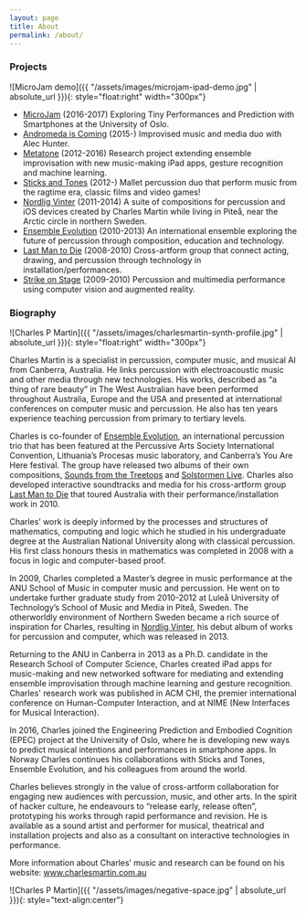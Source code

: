 ```yaml
---
layout: page
title: About
permalink: /about/
---
```


### Projects

![MicroJam demo]({{ "/assets/images/microjam-ipad-demo.jpg" | absolute_url }}){: style="float:right" width="300px"}

- [MicroJam](https://microjam.info/) (2016-2017) Exploring Tiny Performances and Prediction with Smartphones at the University of Oslo.
- [Andromeda is Coming](https://collectedresonances.bandcamp.com/album/andromeda-is-coming) (2015-) Improvised music and media duo with Alec Hunter.
- [Metatone](https://metatone.net) (2012-2016) Research project extending ensemble improvisation with new music-making iPad apps, gesture recognition and machine learning.
- [Sticks and Tones](http://www.sticksandtones.net/) (2012-) Mallet percussion duo that perform music from the ragtime era, classic films and video games!
- [Nordlig Vinter](http://charlesmartin.com.au/nordligvintersolosuite/) (2011-2014) A suite of compositions for percussion and iOS devices created by Charles Martin while living in Piteå, near the Arctic circle in northern Sweden.
- [Ensemble Evolution](http://ensemble-evolution.com/) (2010-2013) An international ensemble exploring the future of percussion through composition, education and technology.
- [Last Man to Die](http://www.lastmantodie.net/) (2008-2010) Cross-artform group that connect acting, drawing, and percussion through technology in installation/performances.
- [Strike on Stage](http://charlesmartin.com.au/strike-on-stage/) (2009-2010) Percussion and multimedia performance using computer vision and augmented reality.


### Biography 

![Charles P Martin]({{ "/assets/images/charlesmartin-synth-profile.jpg" | absolute_url }}){: style="float:right" width="300px"}

Charles Martin is a specialist in percussion, computer music, and musical AI from Canberra, Australia. He links percussion with electroacoustic music and other media through new technologies. His works, described as “a thing of rare beauty” in The West Australian have been performed throughout Australia, Europe and the USA and presented at international conferences on computer music and percussion. He also has ten years experience teaching percussion from primary to tertiary levels.

Charles is co-founder of <a href="http://ensemble-evolution.com">Ensemble Evolution</a>, an international percussion trio that has been featured at the Percussive Arts Society International Convention, Lithuania’s Procesas music laboratory, and Canberra’s You Are Here festival. The group have released two albums of their own compositions, <a href="http://ensembleevolution.bandcamp.com/album/sounds-from-the-treetops">Sounds from the Treetops</a> and <a href="http://ensembleevolution.bandcamp.com/album/solstormen-live">Solstormen Live</a>. Charles also developed interactive soundtracks and media for his cross-artform group <a href="http://www.lastmantodie.net">Last Man to Die</a> that toured Australia with their performance/installation work in 2010.

Charles’ work is deeply informed by the processes and structures of mathematics, computing and logic which he studied in his undergraduate degree at the Australian National University along with classical percussion. His first class honours thesis in mathematics was completed in 2008 with a focus in logic and computer-based proof.

In 2009, Charles completed a Master’s degree in music performance at the ANU School of Music in computer music and percussion. He went on to undertake further graduate study from 2010-2012 at Luleå University of Technology’s School of Music and Media in Piteå, Sweden. The otherworldly environment of Northern Sweden became a rich source of inspiration for Charles, resulting in <a href="http://charlesmartin.bandcamp.com/album/nordlig-vinter">Nordlig Vinter</a>, his debut album of works for percussion and computer, which was released in 2013.

Returning to the ANU in Canberra in 2013 as a Ph.D. candidate in the Research School of Computer Science, Charles created iPad apps for music-making and new networked software for mediating and extending ensemble improvisation through machine learning and gesture recognition. Charles' research work was published in ACM CHI, the premier international conference on Human-Computer Interaction, and at NIME (New Interfaces for Musical Interaction).

In 2016, Charles joined the Engineering Prediction and Embodied Cognition (EPEC) project at the University of Oslo, where he is developing new ways to predict musical intentions and performances in smartphone apps. In Norway Charles continues his collaborations with Sticks and Tones, Ensemble Evolution, and his colleagues from around the world.

Charles believes strongly in the value of cross-artform collaboration for engaging new audiences with percussion, music, and other arts. In the spirit of hacker culture, he endeavours to “release early, release often”, prototyping his works through rapid performance and revision. He is available as a sound artist and performer for musical, theatrical and installation projects and also as a consultant on interactive technologies in performance.

More information about Charles’ music and research can be found on his website: <a href="http://www.charlesmartin.com.au">www.charlesmartin.com.au</a>

![Charles P Martin]({{ "/assets/images/negative-space.jpg" | absolute_url }}){: style="text-align:center"}
